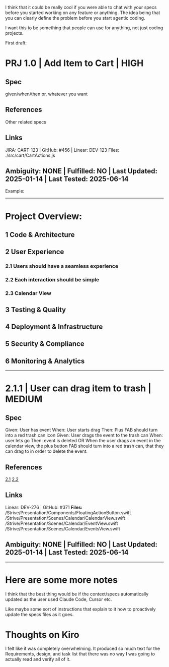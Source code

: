 I think that it could be really cool if you were able to chat with your specs before you started working on any feature or anything. The idea being that you can clearly define the problem before you start agentic coding.

I want this to be something that people can use for anything, not just coding projects.



First draft:

# PRJ 1.0 | Add Item to Cart | HIGH

## Spec
given/when/then
or, whatever you want

## References
Other related specs

## Links
JIRA: CART-123 | GitHub: #456 | Linear: DEV-123
Files: ./src/cart/CartActions.js

## Ambiguity: NONE | Fulfilled: NO | Last Updated: 2025-01-14 | Last Tested: 2025-06-14

Example:

---

# Project Overview:

## 1 Code & Architecture

## 2 User Experience

### 2.1 Users should have a seamless experience

### 2.2 Each interaction should be simple

### 2.3 Calendar View

## 3 Testing & Quality

## 4 Deployment & Infrastructure

## 5 Security & Compliance

## 6 Monitoring & Analytics

---

# 2.1.1 | User can drag item to trash | MEDIUM

## Spec
Given: User has event
When: User starts drag
Then: Plus FAB should turn into a red trash can icon
Given: User drags the event to the trash can
When: user lets go
Then: event is deleted
OR
When the user drags an event in the calendar view, the plus button FAB should turn into a red trash can, that they can drag to in order to delete the event.

## References
[2.1](2.1)
[2.2](2.2)

## Links
Linear: DEV-276 | GitHub: #371
**Files:** /Strive/Presentation/Components/FloatingActionButton.swift /Strive/Presentation/Scenes/Calendar/CalendarView.swift /Strive/Presentation/Scenes/Calendar/EventView.swift /Strive/Presentation/Scenes/Calendar/EventsView.swift

## Ambiguity: NONE | Fulfilled: NO | Last Updated: 2025-01-14 | Last Tested: 2025-06-14




---

# Here are some more notes


I think that the best thing would be if the context/specs automatically updated as the user used Claude Code, Cursor etc.

Like maybe some sort of instructions that explain to it how to proactively update the specs files as it goes.


# Thoughts on Kiro

I felt like it was completely overwhelming. It produced so much text for the Requirements, design, and task list that there was no way I was going to actually read and verify all of it.
